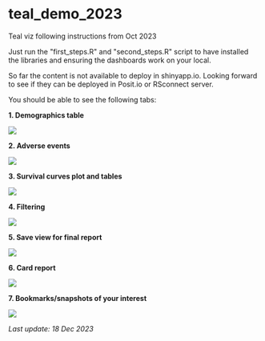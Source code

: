 # teal_demo_2023

Teal viz following instructions from Oct 2023

Just run the "first_steps.R" and "second_steps.R" script to have installed the libraries and ensuring the dashboards work on your local.

So far the content is not available to deploy in shinyapp.io. Looking forward to see if they can be deployed in Posit.io or RSconnect server.

You should be able to see the following tabs:

**1. Demographics table**

![](https://github.com/corinabioinformatic/teal_demo_2023/tree/main/www/1_demographicstable.png?raw=true)

**2. Adverse events**

![](https://github.com/corinabioinformatic/teal_demo_2023/tree/main/www/2_adverseevent.png)

**3. Survival curves plot and tables**

![](https://github.com/corinabioinformatic/teal_demo_2023/tree/main/www/3_kmplots.png)

**4. Filtering**

![](https://github.com/corinabioinformatic/teal_demo_2023/tree/main/www/4_preparefilters.png)

**5. Save view for final report**

![](https://github.com/corinabioinformatic/teal_demo_2023/tree/main/www/5_addcardforreport.png)

**6. Card report**

![](https://github.com/corinabioinformatic/teal_demo_2023/tree/main/www/6_downloadTargeReports.png)

**7. Bookmarks/snapshots of your interest**

![](https://github.com/corinabioinformatic/teal_demo_2023/tree/main/www/7_bookmark_snapshot.png)




_Last update: 18 Dec 2023_
